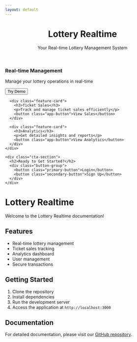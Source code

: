 ```yaml
---
layout: default
---
```


<div class="app-container">
  <header class="app-header">
    <h1>Lottery Realtime</h1>
    <p class="subtitle">Your Real-time Lottery Management System</p>
  </header>

  <div class="app-content">
    <div class="feature-grid">
      <div class="feature-card">
        <h3>Real-time Management</h3>
        <p>Manage your lottery operations in real-time</p>
        <button class="app-button">Try Demo</button>
      </div>

      <div class="feature-card">
        <h3>Ticket Sales</h3>
        <p>Track and manage ticket sales efficiently</p>
        <button class="app-button">View Sales</button>
      </div>

      <div class="feature-card">
        <h3>Analytics</h3>
        <p>Get detailed insights and reports</p>
        <button class="app-button">View Analytics</button>
      </div>
    </div>

    <div class="cta-section">
      <h2>Ready to Get Started?</h2>
      <div class="button-group">
        <button class="primary-button">Login</button>
        <button class="secondary-button">Sign Up</button>
      </div>
    </div>
  </div>
</div>

# Lottery Realtime

Welcome to the Lottery Realtime documentation!

## Features

- Real-time lottery management
- Ticket sales tracking
- Analytics dashboard
- User management
- Secure transactions

## Getting Started

1. Clone the repository
2. Install dependencies
3. Run the development server
4. Access the application at `http://localhost:3000`

## Documentation

For detailed documentation, please visit our [GitHub repository](https://github.com/mehul41671/quick-hisaab). 